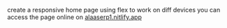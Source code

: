 create a responsive home page using flex to work on diff devices
you can access the page online on [alaaserp1.nitlify.app](https://alaaserp1.netlify.app/)
